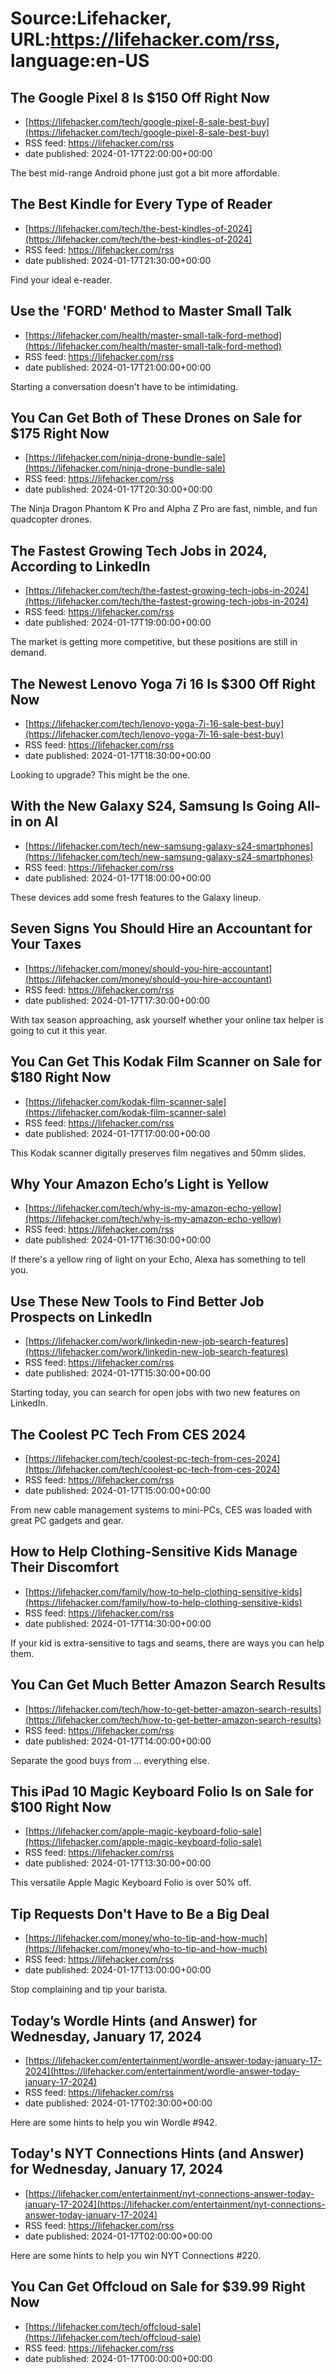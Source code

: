 # Source:Lifehacker, URL:https://lifehacker.com/rss, language:en-US

## The Google Pixel 8 Is $150 Off Right Now
 - [https://lifehacker.com/tech/google-pixel-8-sale-best-buy](https://lifehacker.com/tech/google-pixel-8-sale-best-buy)
 - RSS feed: https://lifehacker.com/rss
 - date published: 2024-01-17T22:00:00+00:00

The best mid-range Android phone just got a bit more affordable.

## The Best Kindle for Every Type of Reader
 - [https://lifehacker.com/tech/the-best-kindles-of-2024](https://lifehacker.com/tech/the-best-kindles-of-2024)
 - RSS feed: https://lifehacker.com/rss
 - date published: 2024-01-17T21:30:00+00:00

Find your ideal e-reader.

## Use the 'FORD' Method to Master Small Talk
 - [https://lifehacker.com/health/master-small-talk-ford-method](https://lifehacker.com/health/master-small-talk-ford-method)
 - RSS feed: https://lifehacker.com/rss
 - date published: 2024-01-17T21:00:00+00:00

Starting a conversation doesn't have to be intimidating.

## You Can Get Both of These Drones on Sale for $175 Right Now
 - [https://lifehacker.com/ninja-drone-bundle-sale](https://lifehacker.com/ninja-drone-bundle-sale)
 - RSS feed: https://lifehacker.com/rss
 - date published: 2024-01-17T20:30:00+00:00

The Ninja Dragon Phantom K Pro and Alpha Z Pro are fast, nimble, and fun quadcopter drones.

## The Fastest Growing Tech Jobs in 2024, According to LinkedIn
 - [https://lifehacker.com/tech/the-fastest-growing-tech-jobs-in-2024](https://lifehacker.com/tech/the-fastest-growing-tech-jobs-in-2024)
 - RSS feed: https://lifehacker.com/rss
 - date published: 2024-01-17T19:00:00+00:00

The market is getting more competitive, but these positions are still in demand.

## The Newest Lenovo Yoga 7i 16 Is $300 Off Right Now
 - [https://lifehacker.com/tech/lenovo-yoga-7i-16-sale-best-buy](https://lifehacker.com/tech/lenovo-yoga-7i-16-sale-best-buy)
 - RSS feed: https://lifehacker.com/rss
 - date published: 2024-01-17T18:30:00+00:00

Looking to upgrade? This might be the one.

## With the New Galaxy S24, Samsung Is Going All-in on AI
 - [https://lifehacker.com/tech/new-samsung-galaxy-s24-smartphones](https://lifehacker.com/tech/new-samsung-galaxy-s24-smartphones)
 - RSS feed: https://lifehacker.com/rss
 - date published: 2024-01-17T18:00:00+00:00

These devices add some fresh features to the Galaxy lineup.

## Seven Signs You Should Hire an Accountant for Your Taxes
 - [https://lifehacker.com/money/should-you-hire-accountant](https://lifehacker.com/money/should-you-hire-accountant)
 - RSS feed: https://lifehacker.com/rss
 - date published: 2024-01-17T17:30:00+00:00

With tax season approaching, ask yourself whether your online tax helper is going to cut it this year.

## You Can Get This Kodak Film Scanner on Sale for $180 Right Now
 - [https://lifehacker.com/kodak-film-scanner-sale](https://lifehacker.com/kodak-film-scanner-sale)
 - RSS feed: https://lifehacker.com/rss
 - date published: 2024-01-17T17:00:00+00:00

This Kodak scanner digitally preserves film negatives and 50mm slides.

## Why Your Amazon Echo’s Light is Yellow
 - [https://lifehacker.com/tech/why-is-my-amazon-echo-yellow](https://lifehacker.com/tech/why-is-my-amazon-echo-yellow)
 - RSS feed: https://lifehacker.com/rss
 - date published: 2024-01-17T16:30:00+00:00

If there's a yellow ring of light on your Echo, Alexa has something to tell you.

## Use These New Tools to Find Better Job Prospects on LinkedIn
 - [https://lifehacker.com/work/linkedin-new-job-search-features](https://lifehacker.com/work/linkedin-new-job-search-features)
 - RSS feed: https://lifehacker.com/rss
 - date published: 2024-01-17T15:30:00+00:00

Starting today, you can search for open jobs with two new features on LinkedIn.

## The Coolest PC Tech From CES 2024
 - [https://lifehacker.com/tech/coolest-pc-tech-from-ces-2024](https://lifehacker.com/tech/coolest-pc-tech-from-ces-2024)
 - RSS feed: https://lifehacker.com/rss
 - date published: 2024-01-17T15:00:00+00:00

From new cable management systems to mini-PCs, CES was loaded with great PC gadgets and gear.

## How to Help Clothing-Sensitive Kids Manage Their Discomfort
 - [https://lifehacker.com/family/how-to-help-clothing-sensitive-kids](https://lifehacker.com/family/how-to-help-clothing-sensitive-kids)
 - RSS feed: https://lifehacker.com/rss
 - date published: 2024-01-17T14:30:00+00:00

If your kid is extra-sensitive to tags and seams, there are ways you can help them.

## You Can Get Much Better Amazon Search Results
 - [https://lifehacker.com/tech/how-to-get-better-amazon-search-results](https://lifehacker.com/tech/how-to-get-better-amazon-search-results)
 - RSS feed: https://lifehacker.com/rss
 - date published: 2024-01-17T14:00:00+00:00

Separate the good buys from ... everything else.

## This iPad 10 Magic Keyboard Folio Is on Sale for $100 Right Now
 - [https://lifehacker.com/apple-magic-keyboard-folio-sale](https://lifehacker.com/apple-magic-keyboard-folio-sale)
 - RSS feed: https://lifehacker.com/rss
 - date published: 2024-01-17T13:30:00+00:00

This versatile Apple Magic Keyboard Folio is over 50% off.

## Tip Requests Don't Have to Be a Big Deal
 - [https://lifehacker.com/money/who-to-tip-and-how-much](https://lifehacker.com/money/who-to-tip-and-how-much)
 - RSS feed: https://lifehacker.com/rss
 - date published: 2024-01-17T13:00:00+00:00

Stop complaining and tip your barista.

## Today’s Wordle Hints (and Answer) for Wednesday, January 17, 2024
 - [https://lifehacker.com/entertainment/wordle-answer-today-january-17-2024](https://lifehacker.com/entertainment/wordle-answer-today-january-17-2024)
 - RSS feed: https://lifehacker.com/rss
 - date published: 2024-01-17T02:30:00+00:00

Here are some hints to help you win Wordle #942.

## Today's NYT Connections Hints (and Answer) for Wednesday, January 17, 2024
 - [https://lifehacker.com/entertainment/nyt-connections-answer-today-january-17-2024](https://lifehacker.com/entertainment/nyt-connections-answer-today-january-17-2024)
 - RSS feed: https://lifehacker.com/rss
 - date published: 2024-01-17T02:00:00+00:00

Here are some hints to help you win NYT Connections #220.

## You Can Get Offcloud on Sale for $39.99 Right Now
 - [https://lifehacker.com/tech/offcloud-sale](https://lifehacker.com/tech/offcloud-sale)
 - RSS feed: https://lifehacker.com/rss
 - date published: 2024-01-17T00:00:00+00:00



